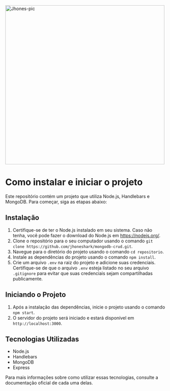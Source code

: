 <img align="center" alt="Jhones-pic" height="500" src="https://i.imgur.com/FZn2L0X.gif">

# Como instalar e iniciar o projeto

Este repositório contém um projeto que utiliza Node.js, Handlebars e MongoDB. Para começar, siga as etapas abaixo:

## Instalação

1. Certifique-se de ter o Node.js instalado em seu sistema. Caso não tenha, você pode fazer o download do Node.js em https://nodejs.org/.
2. Clone o repositório para o seu computador usando o comando `git clone https://github.com/jhoneshark/mongodb-crud.git`.
3. Navegue para o diretório do projeto usando o comando `cd repositorio`.
4. Instale as dependências do projeto usando o comando `npm install`.
5. Crie um arquivo `.env` na raiz do projeto e adicione suas credenciais. Certifique-se de que o arquivo `.env` esteja listado no seu arquivo `.gitignore` para evitar que suas credenciais sejam compartilhadas publicamente.

## Iniciando o Projeto

1. Após a instalação das dependências, inicie o projeto usando o comando `npm start`.
2. O servidor do projeto será iniciado e estará disponível em `http://localhost:3000`.

## Tecnologias Utilizadas

- Node.js
- Handlebars
- MongoDB
- Express

Para mais informações sobre como utilizar essas tecnologias, consulte a documentação oficial de cada uma delas.
